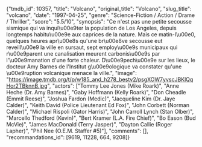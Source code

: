 {"tmdb_id": 10357, "title": "Volcano", "original_title": "Volcano", "slug_title": "volcano", "date": "1997-04-25", "genre": "Science-Fiction / Action / Drame / Thriller", "score": "5.5/10", "synopsis": "Ce n'est pas une petite secousse sismique qui va inqui\u00e9ter la population de Los Angeles, depuis longtemps habitu\u00e9e aux caprices de la nature. Mais ce matin-l\u00e0, quelques heures apr\u00e8s qu'une br\u00e8ve secousse eut reveill\u00e9 la ville en sursaut, sept employ\u00e9s municipaux qui r\u00e9parent une canalisation meurent carbonis\u00e9s par l'\u00e9manation d'une forte chaleur. D\u00e9pech\u00e9e sur les lieux, le docteur Amy Barnes de l'Institut g\u00e9ologique va constater qu'une \u00e9ruption volcanique menace la ville.", "image": "https://image.tmdb.org/t/p/w185_and_h278_bestv2/psgXOW7yvscJBKlQqHor2TBknnB.jpg", "actors": ["Tommy Lee Jones (Mike Roark)", "Anne Heche (Dr. Amy Barnes)", "Gaby Hoffmann (Kelly Roark)", "Don Cheadle (Emmit Reese)", "Joshua Fardon (Medic)", "Jacqueline Kim (Dr. Jaye Calder)", "Keith David (Police Lieutenant Ed Fox)", "John Corbett (Norman Calder)", "Michael Rispoli (Gator Harris)", "John Carroll Lynch (Stan Olber)", "Marcello Thedford (Kevin)", "Bert Kramer (L.A. Fire Chief)", "Bo Eason (Bud McVie)", "James MacDonald (Terry Jasper)", "Dayton Callie (Roger Lapher)", "Phil Nee (O.E.M. Staffer #5)"], "comments": [], "recommandations_id": [9619, 11228, 664, 9208]}